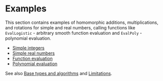 # Examples

This section contains examples of homomorphic additions, multiplications, and rotations for simple and real numbers, calling functions like `EvalLogistic` - arbitrary smooth function evaluation and `EvalPoly` - polynomial evaluation.

* [Simple integers](simple_integers.md)
* [Simple real numbers](simple_integers.md)
* [Function evaluation](function_evaluation.md)
* [Polynomial evaluation](polynomial_evaluation.md)

See also [Base types and algorithms](../getting-started/base-types-and-algorithms.md) and [Limitations](getting-started/limitations.md).
